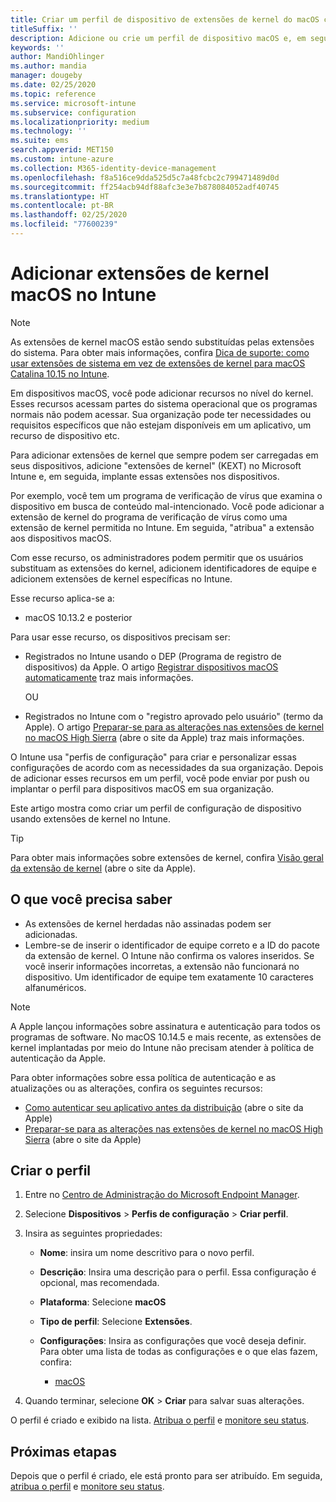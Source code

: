 ```yaml
---
title: Criar um perfil de dispositivo de extensões de kernel do macOS com o Microsoft Intune – Azure | Microsoft Docs
titleSuffix: ''
description: Adicione ou crie um perfil de dispositivo macOS e, em seguida, configure extensões de kernel para permitir a substituição de usuário, adicionar um identificador de equipe e um pacote e um identificador de equipe no Microsoft Intune.
keywords: ''
author: MandiOhlinger
ms.author: mandia
manager: dougeby
ms.date: 02/25/2020
ms.topic: reference
ms.service: microsoft-intune
ms.subservice: configuration
ms.localizationpriority: medium
ms.technology: ''
ms.suite: ems
search.appverid: MET150
ms.custom: intune-azure
ms.collection: M365-identity-device-management
ms.openlocfilehash: f8a516ce9dda525d5c7a48fcbc2c799471489d0d
ms.sourcegitcommit: ff254acb94df88afc3e3e7b878084052adf40745
ms.translationtype: HT
ms.contentlocale: pt-BR
ms.lasthandoff: 02/25/2020
ms.locfileid: "77600239"
---
```

# <a name="add-macos-kernel-extensions-in-intune"></a>Adicionar extensões de kernel macOS no Intune

> [!NOTE]
> As extensões de kernel macOS estão sendo substituídas pelas extensões do sistema. Para obter mais informações, confira [Dica de suporte: como usar extensões de sistema em vez de extensões de kernel para macOS Catalina 10.15 no Intune](https://techcommunity.microsoft.com/t5/intune-customer-success/support-tip-using-system-extensions-instead-of-kernel-extensions/ba-p/1191413).

Em dispositivos macOS, você pode adicionar recursos no nível do kernel. Esses recursos acessam partes do sistema operacional que os programas normais não podem acessar. Sua organização pode ter necessidades ou requisitos específicos que não estejam disponíveis em um aplicativo, um recurso de dispositivo etc. 

Para adicionar extensões de kernel que sempre podem ser carregadas em seus dispositivos, adicione "extensões de kernel" (KEXT) no Microsoft Intune e, em seguida, implante essas extensões nos dispositivos.

Por exemplo, você tem um programa de verificação de vírus que examina o dispositivo em busca de conteúdo mal-intencionado. Você pode adicionar a extensão de kernel do programa de verificação de vírus como uma extensão de kernel permitida no Intune. Em seguida, "atribua" a extensão aos dispositivos macOS.

Com esse recurso, os administradores podem permitir que os usuários substituam as extensões do kernel, adicionem identificadores de equipe e adicionem extensões de kernel específicas no Intune.

Esse recurso aplica-se a:

- macOS 10.13.2 e posterior

Para usar esse recurso, os dispositivos precisam ser:

- Registrados no Intune usando o DEP (Programa de registro de dispositivos) da Apple. O artigo [Registrar dispositivos macOS automaticamente](../enrollment/device-enrollment-program-enroll-macos.md) traz mais informações.

  OU

- Registrados no Intune com o "registro aprovado pelo usuário" (termo da Apple). O artigo [Preparar-se para as alterações nas extensões de kernel no macOS High Sierra](https://support.apple.com/en-us/HT208019) (abre o site da Apple) traz mais informações.

O Intune usa "perfis de configuração" para criar e personalizar essas configurações de acordo com as necessidades da sua organização. Depois de adicionar esses recursos em um perfil, você pode enviar por push ou implantar o perfil para dispositivos macOS em sua organização.

Este artigo mostra como criar um perfil de configuração de dispositivo usando extensões de kernel no Intune.

> [!TIP]
> Para obter mais informações sobre extensões de kernel, confira [Visão geral da extensão de kernel](https://developer.apple.com/library/archive/documentation/Darwin/Conceptual/KernelProgramming/Extend/Extend.html) (abre o site da Apple).

## <a name="what-you-need-to-know"></a>O que você precisa saber

- As extensões de kernel herdadas não assinadas podem ser adicionadas.
- Lembre-se de inserir o identificador de equipe correto e a ID do pacote da extensão de kernel. O Intune não confirma os valores inseridos. Se você inserir informações incorretas, a extensão não funcionará no dispositivo. Um identificador de equipe tem exatamente 10 caracteres alfanuméricos. 

> [!NOTE]
> A Apple lançou informações sobre assinatura e autenticação para todos os programas de software. No macOS 10.14.5 e mais recente, as extensões de kernel implantadas por meio do Intune não precisam atender à política de autenticação da Apple.
>
> Para obter informações sobre essa política de autenticação e as atualizações ou as alterações, confira os seguintes recursos:
>
> - [Como autenticar seu aplicativo antes da distribuição](https://developer.apple.com/documentation/security/notarizing_your_app_before_distribution) (abre o site da Apple) 
> - [Preparar-se para as alterações nas extensões de kernel no macOS High Sierra](https://support.apple.com/en-us/HT208019) (abre o site da Apple)

## <a name="create-the-profile"></a>Criar o perfil

1. Entre no [Centro de Administração do Microsoft Endpoint Manager](https://go.microsoft.com/fwlink/?linkid=2109431).
2. Selecione **Dispositivos** > **Perfis de configuração** > **Criar perfil**.
3. Insira as seguintes propriedades:

    - **Nome**: insira um nome descritivo para o novo perfil.
    - **Descrição**: Insira uma descrição para o perfil. Essa configuração é opcional, mas recomendada.
    - **Plataforma**: Selecione **macOS**
    - **Tipo de perfil**: Selecione **Extensões**.
    - **Configurações**: Insira as configurações que você deseja definir. Para obter uma lista de todas as configurações e o que elas fazem, confira:

        - [macOS](kernel-extensions-settings-macos.md)

4. Quando terminar, selecione **OK** > **Criar** para salvar suas alterações.

O perfil é criado e exibido na lista. [Atribua o perfil](../device-profile-assign.md) e [monitore seu status](../device-profile-monitor.md).

## <a name="next-steps"></a>Próximas etapas

Depois que o perfil é criado, ele está pronto para ser atribuído. Em seguida, [atribua o perfil](../device-profile-assign.md) e [monitore seu status](../device-profile-monitor.md).
